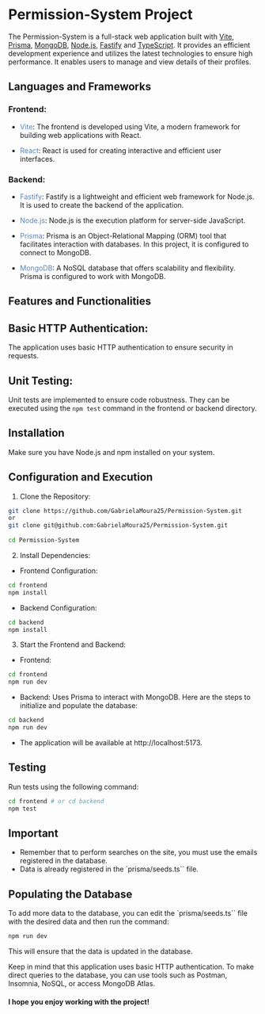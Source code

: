 # Permission-System Project

The Permission-System is a full-stack web application built with [Vite](https://vitejs.dev/), [Prisma](https://www.prisma.io/), [MongoDB](https://www.mongodb.com/), [Node.js](https://nodejs.org/), [Fastify](https://www.fastify.io/) and [TypeScript](https://www.typescriptlang.org/). It provides an efficient development experience and utilizes the latest technologies to ensure high performance. It enables users to manage and view details of their profiles.

## Languages and Frameworks

### Frontend:

- <span style="color: #5e83b3">Vite</span>: The frontend is developed using Vite, a modern framework for building web applications with React.

- <span style="color: #5e83b3">React</span>: React is used for creating interactive and efficient user interfaces.

### Backend:

- <span style="color: #5e83b3">Fastify</span>: Fastify is a lightweight and efficient web framework for Node.js. It is used to create the backend of the application.

- <span style="color: #5e83b3">Node.js</span>: Node.js is the execution platform for server-side JavaScript.

- <span style="color: #5e83b3">Prisma</span>: Prisma is an Object-Relational Mapping (ORM) tool that facilitates interaction with databases. In this project, it is configured to connect to MongoDB.

- <span style="color: #5e83b3">MongoDB</span>: A NoSQL database that offers scalability and flexibility. Prisma is configured to work with MongoDB.
 
## Features and Functionalities

## Basic HTTP Authentication:

The application uses basic HTTP authentication to ensure security in requests.

## Unit Testing:

Unit tests are implemented to ensure code robustness. They can be executed using the `npm test` command in the frontend or backend directory.

## Installation

Make sure you have Node.js and npm installed on your system.

## Configuration and Execution

1. Clone the Repository:

```bash
git clone https://github.com/GabrielaMoura25/Permission-System.git
or
git clone git@github.com:GabrielaMoura25/Permission-System.git
 
cd Permission-System
```

2. Install Dependencies:

- Frontend Configuration:

```bash
cd frontend
npm install
```

- Backend Configuration:

```bash
cd backend
npm install
```

3. Start the Frontend and Backend:

- Frontend:

```bash
cd frontend
npm run dev
```

- Backend: Uses Prisma to interact with MongoDB. Here are the steps to initialize and populate the database:

```bash
cd backend
npm run dev
```

- The application will be available at http://localhost:5173.

## Testing

Run tests using the following command:

```bash
cd frontend # or cd backend
npm test
```
## Important

- Remember that to perform searches on the site, you must use the emails registered in the database.
- Data is already registered in the `prisma/seeds.ts`` file.

## Populating the Database

To add more data to the database, you can edit the `prisma/seeds.ts`` file with the desired data and then run the command:

```bash
npm run dev
```
This will ensure that the data is updated in the database.

Keep in mind that this application uses basic HTTP authentication. To make direct queries to the database, you can use tools such as Postman, Insomnia, NoSQL, or access MongoDB Atlas.

#### I hope you enjoy working with the project!
